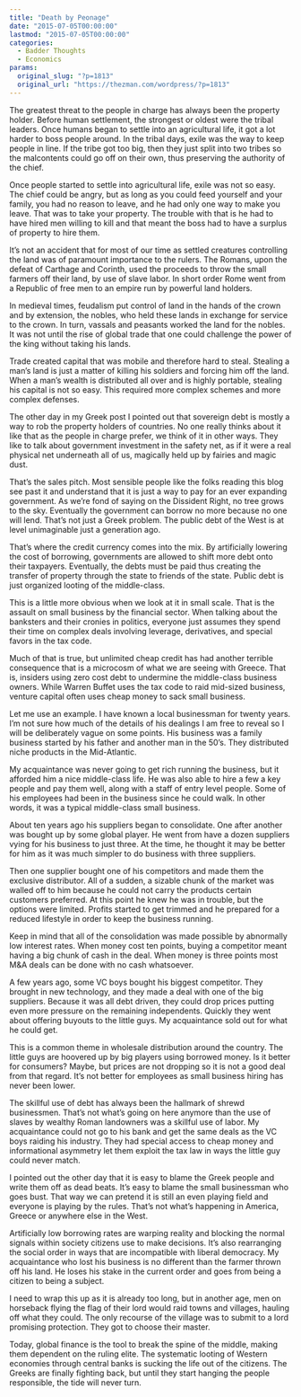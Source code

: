 ```yaml
---
title: "Death by Peonage"
date: "2015-07-05T00:00:00"
lastmod: "2015-07-05T00:00:00"
categories:
  - Badder Thoughts
  - Economics
params:
  original_slug: "?p=1813"
  original_url: "https://thezman.com/wordpress/?p=1813"
---
```


The greatest threat to the people in charge has always been the property
holder. Before human settlement, the strongest or oldest were the tribal
leaders. Once humans began to settle into an agricultural life, it got a
lot harder to boss people around. In the tribal days, exile was the way
to keep people in line. If the tribe got too big, then they just split
into two tribes so the malcontents could go off on their own, thus
preserving the authority of the chief.

Once people started to settle into agricultural life, exile was not so
easy. The chief could be angry, but as long as you could feed yourself
and your family, you had no reason to leave, and he had only one way to
make you leave. That was to take your property. The trouble with that is
he had to have hired men willing to kill and that meant the boss had to
have a surplus of property to hire them.

It’s not an accident that for most of our time as settled creatures
controlling the land was of paramount importance to the rulers. The
Romans, upon the defeat of Carthage and Corinth, used the proceeds to
throw the small farmers off their land, by use of slave labor. In short
order Rome went from a Republic of free men to an empire run by powerful
land holders.

In medieval times, feudalism put control of land in the hands of the
crown and by extension, the nobles, who held these lands in exchange for
service to the crown. In turn, vassals and peasants worked the land for
the nobles. It was not until the rise of global trade that one could
challenge the power of the king without taking his lands.

Trade created capital that was mobile and therefore hard to steal.
Stealing a man’s land is just a matter of killing his soldiers and
forcing him off the land. When a man’s wealth is distributed all over
and is highly portable, stealing his capital is not so easy. This
required more complex schemes and more complex defenses.

The other day in my Greek post I pointed out that sovereign debt is
mostly a way to rob the property holders of countries. No one really
thinks about it like that as the people in charge prefer, we think of it
in other ways. They like to talk about government investment in the
safety net, as if it were a real physical net underneath all of us,
magically held up by fairies and magic dust.

That’s the sales pitch. Most sensible people like the folks reading this
blog see past it and understand that it is just a way to pay for an ever
expanding government. As we’re fond of saying on the Dissident Right, no
tree grows to the sky. Eventually the government can borrow no more
because no one will lend. That’s not just a Greek problem. The public
debt of the West is at level unimaginable just a generation ago.

That’s where the credit currency comes into the mix. By artificially
lowering the cost of borrowing, governments are allowed to shift more
debt onto their taxpayers. Eventually, the debts must be paid thus
creating the transfer of property through the state to friends of the
state. Public debt is just organized looting of the middle-class.

This is a little more obvious when we look at it in small scale. That is
the assault on small business by the financial sector. When talking
about the banksters and their cronies in politics, everyone just assumes
they spend their time on complex deals involving leverage, derivatives,
and special favors in the tax code.

Much of that is true, but unlimited cheap credit has had another
terrible consequence that is a microcosm of what we are seeing with
Greece. That is, insiders using zero cost debt to undermine the
middle-class business owners. While Warren Buffet uses the tax code to
raid mid-sized business, venture capital often uses cheap money to sack
small business.

Let me use an example. I have known a local businessman for twenty
years. I’m not sure how much of the details of his dealings I am free to
reveal so I will be deliberately vague on some points. His business was
a family business started by his father and another man in the 50’s.
They distributed niche products in the Mid-Atlantic.

My acquaintance was never going to get rich running the business, but it
afforded him a nice middle-class life. He was also able to hire a few a
key people and pay them well, along with a staff of entry level people.
Some of his employees had been in the business since he could walk. In
other words, it was a typical middle-class small business.

About ten years ago his suppliers began to consolidate. One after
another was bought up by some global player. He went from have a dozen
suppliers vying for his business to just three. At the time, he thought
it may be better for him as it was much simpler to do business with
three suppliers.

Then one supplier bought one of his competitors and made them the
exclusive distributor. All of a sudden, a sizable chunk of the market
was walled off to him because he could not carry the products certain
customers preferred. At this point he knew he was in trouble, but the
options were limited. Profits started to get trimmed and he prepared for
a reduced lifestyle in order to keep the business running.

Keep in mind that all of the consolidation was made possible by
abnormally low interest rates. When money cost ten points, buying a
competitor meant having a big chunk of cash in the deal. When money is
three points most M&A deals can be done with no cash whatsoever.

A few years ago, some VC boys bought his biggest competitor. They
brought in new technology, and they made a deal with one of the big
suppliers. Because it was all debt driven, they could drop prices
putting even more pressure on the remaining independents. Quickly they
went about offering buyouts to the little guys. My acquaintance sold out
for what he could get.

This is a common theme in wholesale distribution around the country. The
little guys are hoovered up by big players using borrowed money. Is it
better for consumers? Maybe, but prices are not dropping so it is not a
good deal from that regard. It’s not better for employees as small
business hiring has never been lower.

The skillful use of debt has always been the hallmark of shrewd
businessmen. That’s not what’s going on here anymore than the use of
slaves by wealthy Roman landowners was a skillful use of labor. My
acquaintance could not go to his bank and get the same deals as the VC
boys raiding his industry. They had special access to cheap money and
informational asymmetry let them exploit the tax law in ways the little
guy could never match.

I pointed out the other day that it is easy to blame the Greek people
and write them off as dead beats. It’s easy to blame the small
businessman who goes bust. That way we can pretend it is still an even
playing field and everyone is playing by the rules. That’s not what’s
happening in America, Greece or anywhere else in the West.

Artificially low borrowing rates are warping reality and blocking the
normal signals within society citizens use to make decisions. It’s also
rearranging the social order in ways that are incompatible with liberal
democracy. My acquaintance who lost his business is no different than
the farmer thrown off his land. He loses his stake in the current order
and goes from being a citizen to being a subject.

I need to wrap this up as it is already too long, but in another age,
men on horseback flying the flag of their lord would raid towns and
villages, hauling off what they could. The only recourse of the village
was to submit to a lord promising protection. They got to choose their
master.

Today, global finance is the tool to break the spine of the middle,
making them dependent on the ruling elite. The systematic looting of
Western economies through central banks is sucking the life out of the
citizens. The Greeks are finally fighting back, but until they start
hanging the people responsible, the tide will never turn.
